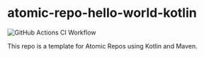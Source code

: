 # atomic-repo-hello-world-kotlin

![GitHub Actions CI Workflow](https://github.com/atomic-repos/atomic-repos-hello-world-kotlin/actions/workflows/config.yml/badge.svg)

This repo is a template for Atomic Repos using Kotlin and Maven.
